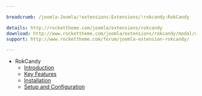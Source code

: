 ```yaml
---

breadcrumb: /joomla:Joomla/!extensions:Extensions/!rokcandy:RokCandy

details: http://rockettheme.com/joomla/extensions/rokcandy
download: http://www.rockettheme.com/joomla/extensions/rokcandy/modal/downloads
support: http://www.rockettheme.com/forum/joomla-extension-rokcandy/

---
```


* RokCandy
    * [Introduction]()
    * [Key Features](INDEX.md#key-features)
    * [Installation](INDEX.md#how-to-install)
    * [Setup and Configuration](rokcandy_use.md)